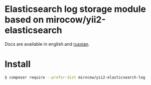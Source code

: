 # Elasticsearch log storage module based on mirocow/yii2-elasticsearch

Docs are available in english and [russian](README.ru.md).

# Install

```bash
$ composer require --prefer-dist mirocow/yii2-elasticsearch-log
```